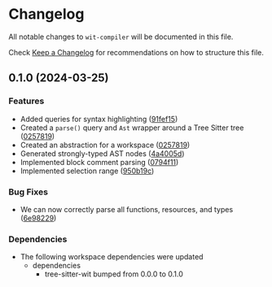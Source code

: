 # Changelog

All notable changes to `wit-compiler` will be documented in this file.

Check [Keep a Changelog](http://keepachangelog.com/) for recommendations on how to structure this file.

## 0.1.0 (2024-03-25)


### Features

* Added queries for syntax highlighting ([91fef15](https://github.com/Michael-F-Bryan/wit-lsp/commit/91fef1530e437ed78112ba736fe80f5f83d7cad5))
* Created a `parse()` query and `Ast` wrapper around a Tree Sitter tree ([0257819](https://github.com/Michael-F-Bryan/wit-lsp/commit/025781938787c83b1bb8ae3ddc8b2f35bba85c20))
* Created an abstraction for a workspace ([0257819](https://github.com/Michael-F-Bryan/wit-lsp/commit/025781938787c83b1bb8ae3ddc8b2f35bba85c20))
* Generated strongly-typed AST nodes ([4a4005d](https://github.com/Michael-F-Bryan/wit-lsp/commit/4a4005d873aafd7649250a60d090ddc5e2212ffa))
* Implemented block comment parsing ([0794f11](https://github.com/Michael-F-Bryan/wit-lsp/commit/0794f11175734f39ac8dfe77177eceeb41ebe35d))
* Implemented selection range ([950b19c](https://github.com/Michael-F-Bryan/wit-lsp/commit/950b19c83ad56a8d6e678b4425d7a4a3bac96ead))


### Bug Fixes

* We can now correctly parse all functions, resources, and types ([6e98229](https://github.com/Michael-F-Bryan/wit-lsp/commit/6e982299086c58d119f19e7cffd3b8fef4e78635))


### Dependencies

* The following workspace dependencies were updated
  * dependencies
    * tree-sitter-wit bumped from 0.0.0 to 0.1.0
